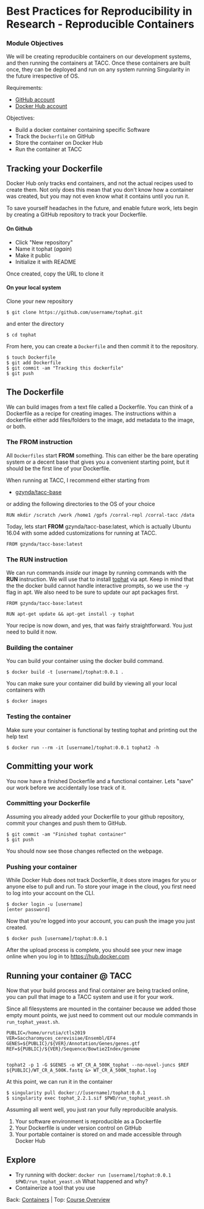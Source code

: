 # Best Practices for Reproducibility in Research - Reproducible Containers

### Module Objectives

We will be creating reproducible containers on our development systems, and then running the containers at TACC. Once these containers are built once, they can be deployed and run on any system running Singularity in the future irrespective of OS.

Requirements:

- [GitHub account](https://github.com/)
- [Docker Hub account](https://hub.docker.com/)


Objectives:

- Build a docker container containing specific Software
- Track the `Dockerfile` on GitHub
- Store the container on Docker Hub
- Run the container at TACC

## Tracking your Dockerfile

Docker Hub only tracks end containers, and not the actual recipes used to create them.
Not only does this mean that you don't know how a container was created, but you may not even know what it contains until you run it.

To save yourself headaches in the future, and enable future work, lets begin by creating a GitHub repository to track your Dockerfile.

#### On Github

- Click "New repository"
- Name it tophat (*again*)
- Make it public
- Initialize it with README

Once created, copy the URL to clone it

#### On your local system

Clone your new repository

```
$ git clone https://github.com/username/tophat.git
```

and enter the directory

```
$ cd tophat
```

From here, you can create a `Dockerfile` and then commit it to the repository.

```
$ touch Dockerfile
$ git add Dockerfile
$ git commit -am "Tracking this dockerfile"
$ git push
```

## The Dockerfile

We can build images from a text file called a Dockerfile. You can think of a Dockerfile as a recipe for creating images. The instructions within a dockerfile either add files/folders to the image, add metadata to the image, or both.

### The FROM instruction

All `Dockerfiles` start **FROM** something.
This can either be the bare operating system or a decent base that gives you a convenient starting point, but it should be the first line of your Dockerfile.

When running at TACC, I recommend either starting from

- [gzynda/tacc-base](https://hub.docker.com/r/gzynda/tacc-base/)

or adding the following directories to the OS of your choice

```
RUN mkdir /scratch /work /home1 /gpfs /corral-repl /corral-tacc /data
```

Today, lets start **FROM** gzynda/tacc-base:latest, which is actually Ubuntu 16.04 with some added customizations for running at TACC.

```
FROM gzynda/tacc-base:latest
```

### The RUN instruction

We can run commands *inside* our image by running commands with the **RUN** instruction.
We will use that to install [tophat](https://packages.ubuntu.com/en/xenial/tophat) via apt.
Keep in mind that the the docker build cannot handle interactive prompts, so we use the -y flag in apt.
We also need to be sure to update our apt packages first.

```
FROM gzynda/tacc-base:latest

RUN apt-get update && apt-get install -y tophat
```

Your recipe is now down, and yes, that was fairly straightforward. You just need to build it now.

### Building the container

You can build your container using the docker build command.

```
$ docker build -t [username]/tophat:0.0.1 .
```

You can make sure your container did build by viewing all your local containers with

```
$ docker images
```

### Testing the container

Make sure your container is functional by testing tophat and printing out the help text

```
$ docker run --rm -it [username]/tophat:0.0.1 tophat2 -h
```

## Committing your work

You now have a finished Dockerfile and a functional container.
Lets "save" our work before we accidentally lose track of it.

### Committing your Dockerfile

Assuming you already added your Dockerfile to your github repository, commit your changes and push them to GitHub.

```
$ git commit -am "Finished tophat container"
$ git push
```

You should now see those changes reflected on the webpage.

### Pushing your container

While Docker Hub does not track Dockerfile, it does store images for you or anyone else to pull and run.
To store your image in the cloud, you first need to log into your account on the CLI.

```
$ docker login -u [username]
[enter password]
```

Now that you're logged into your account, you can push the image you just created.

```
$ docker push [username]/tophat:0.0.1
```

After the upload process is complete, you should see your new image online when you log in to https://hub.docker.com

## Running your container @ TACC

Now that your build process and final container are being tracked online, you can pull that image to a TACC system and use it for your work.

Since all filesystems are mounted in the container because we added those empty mount points, we just need to comment out our module commands in `run_tophat_yeast.sh`.

```
PUBLIC=/home/urrutia/ctls2019
VER=Saccharomyces_cerevisiae/Ensembl/EF4
GENES=${PUBLIC}/${VER}/Annotation/Genes/genes.gtf
REF=${PUBLIC}/${VER}/Sequence/Bowtie2Index/genome


tophat2 -p 1 -G $GENES -o WT_CR_A_500K_tophat --no-novel-juncs $REF ${PUBLIC}/WT_CR_A_500K.fastq &> WT_CR_A_500K_tophat.log
```

At this point, we can run it in the container

```
$ singularity pull docker://[username]/tophat:0.0.1
$ singularity exec tophat_2.2.1.sif $PWD/run_tophat_yeast.sh
```

Assuming all went well, you just ran your fully reproducible analysis.

1. Your software environment is reproducible as a Dockerfile
2. Your Dockerfile is under version control on GitHub
3. Your portable container is stored on and made accessible through Docker Hub

## Explore
- Try running with docker: ```docker run [username]/tophat:0.0.1 $PWD/run_tophat_yeast.sh``` What happened and why?
- Containerize a tool that you use

Back: [Containers](reproducibility_containers_01.md) | Top: [Course Overview](../../index.md)
